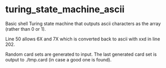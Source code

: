 # turing_state_machine_ascii

Basic shell Turing state machine that outputs ascii characters as the array (rather than 0 or 1).

Line 50 allows 6X and 7X which is converted back to ascii with xxd in line 202.

Random card sets are generated to input. The last generated card set is output to ./tmp.card (in case a good one is found).

